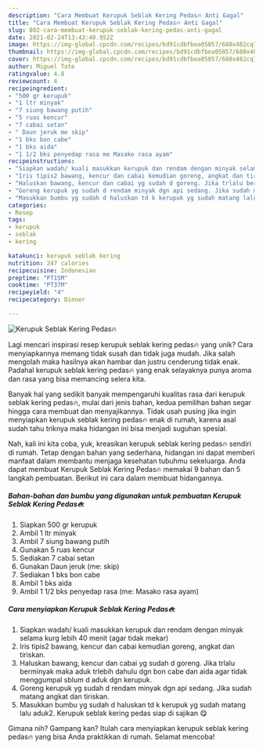 ```yaml
---
description: "Cara Membuat Kerupuk Seblak Kering Pedas🔥 Anti Gagal"
title: "Cara Membuat Kerupuk Seblak Kering Pedas🔥 Anti Gagal"
slug: 802-cara-membuat-kerupuk-seblak-kering-pedas-anti-gagal
date: 2021-02-24T13:43:40.952Z
image: https://img-global.cpcdn.com/recipes/bd91cdbfbea05057/680x482cq70/kerupuk-seblak-kering-pedas🔥-foto-resep-utama.jpg
thumbnail: https://img-global.cpcdn.com/recipes/bd91cdbfbea05057/680x482cq70/kerupuk-seblak-kering-pedas🔥-foto-resep-utama.jpg
cover: https://img-global.cpcdn.com/recipes/bd91cdbfbea05057/680x482cq70/kerupuk-seblak-kering-pedas🔥-foto-resep-utama.jpg
author: Miguel Tate
ratingvalue: 4.8
reviewcount: 4
recipeingredient:
- "500 gr kerupuk"
- "1 ltr minyak"
- "7 siung bawang putih"
- "5 ruas kencur"
- "7 cabai setan"
- " Daun jeruk me skip"
- "1 bks bon cabe"
- "1 bks aida"
- "1 1/2 bks penyedap rasa me Masako rasa ayam"
recipeinstructions:
- "Siapkan wadah/ kuali masukkan kerupuk dan rendam dengan minyak selama kurg lebih 40 menit (agar tidak mekar)"
- "Iris tipis2 bawang, kencur dan cabai kemudian goreng, angkat dan tiriskan."
- "Haluskan bawang, kencur dan cabai yg sudah d goreng. Jika trlalu berminyak maka aduk trlebih dahulu dgn bon cabe dan aida agar tidak menggumpal sblum d aduk dgn kerupuk."
- "Goreng kerupuk yg sudah d rendam minyak dgn api sedang. Jika sudah matang angkat dan tiriskan."
- "Masukkan bumbu yg sudah d haluskan td k kerupuk yg sudah matang lalu aduk2. Kerupuk seblak kering pedas siap di sajikan 😋"
categories:
- Resep
tags:
- kerupuk
- seblak
- kering

katakunci: kerupuk seblak kering 
nutrition: 247 calories
recipecuisine: Indonesian
preptime: "PT15M"
cooktime: "PT37M"
recipeyield: "4"
recipecategory: Dinner

---
```



![Kerupuk Seblak Kering Pedas🔥](https://img-global.cpcdn.com/recipes/bd91cdbfbea05057/680x482cq70/kerupuk-seblak-kering-pedas🔥-foto-resep-utama.jpg)

Lagi mencari inspirasi resep kerupuk seblak kering pedas🔥 yang unik? Cara menyiapkannya memang tidak susah dan tidak juga mudah. Jika salah mengolah maka hasilnya akan hambar dan justru cenderung tidak enak. Padahal kerupuk seblak kering pedas🔥 yang enak selayaknya punya aroma dan rasa yang bisa memancing selera kita.



Banyak hal yang sedikit banyak mempengaruhi kualitas rasa dari kerupuk seblak kering pedas🔥, mulai dari jenis bahan, kedua pemilihan bahan segar hingga cara membuat dan menyajikannya. Tidak usah pusing jika ingin menyiapkan kerupuk seblak kering pedas🔥 enak di rumah, karena asal sudah tahu triknya maka hidangan ini bisa menjadi suguhan spesial.


Nah, kali ini kita coba, yuk, kreasikan kerupuk seblak kering pedas🔥 sendiri di rumah. Tetap dengan bahan yang sederhana, hidangan ini dapat memberi manfaat dalam membantu menjaga kesehatan tubuhmu sekeluarga. Anda dapat membuat Kerupuk Seblak Kering Pedas🔥 memakai 9 bahan dan 5 langkah pembuatan. Berikut ini cara dalam membuat hidangannya.

<!--inarticleads1-->

##### Bahan-bahan dan bumbu yang digunakan untuk pembuatan Kerupuk Seblak Kering Pedas🔥:

1. Siapkan 500 gr kerupuk
1. Ambil 1 ltr minyak
1. Ambil 7 siung bawang putih
1. Gunakan 5 ruas kencur
1. Sediakan 7 cabai setan
1. Gunakan  Daun jeruk (me: skip)
1. Sediakan 1 bks bon cabe
1. Ambil 1 bks aida
1. Ambil 1 1/2 bks penyedap rasa (me: Masako rasa ayam)




<!--inarticleads2-->

##### Cara menyiapkan Kerupuk Seblak Kering Pedas🔥:

1. Siapkan wadah/ kuali masukkan kerupuk dan rendam dengan minyak selama kurg lebih 40 menit (agar tidak mekar)
1. Iris tipis2 bawang, kencur dan cabai kemudian goreng, angkat dan tiriskan.
1. Haluskan bawang, kencur dan cabai yg sudah d goreng. Jika trlalu berminyak maka aduk trlebih dahulu dgn bon cabe dan aida agar tidak menggumpal sblum d aduk dgn kerupuk.
1. Goreng kerupuk yg sudah d rendam minyak dgn api sedang. Jika sudah matang angkat dan tiriskan.
1. Masukkan bumbu yg sudah d haluskan td k kerupuk yg sudah matang lalu aduk2. Kerupuk seblak kering pedas siap di sajikan 😋




Gimana nih? Gampang kan? Itulah cara menyiapkan kerupuk seblak kering pedas🔥 yang bisa Anda praktikkan di rumah. Selamat mencoba!
